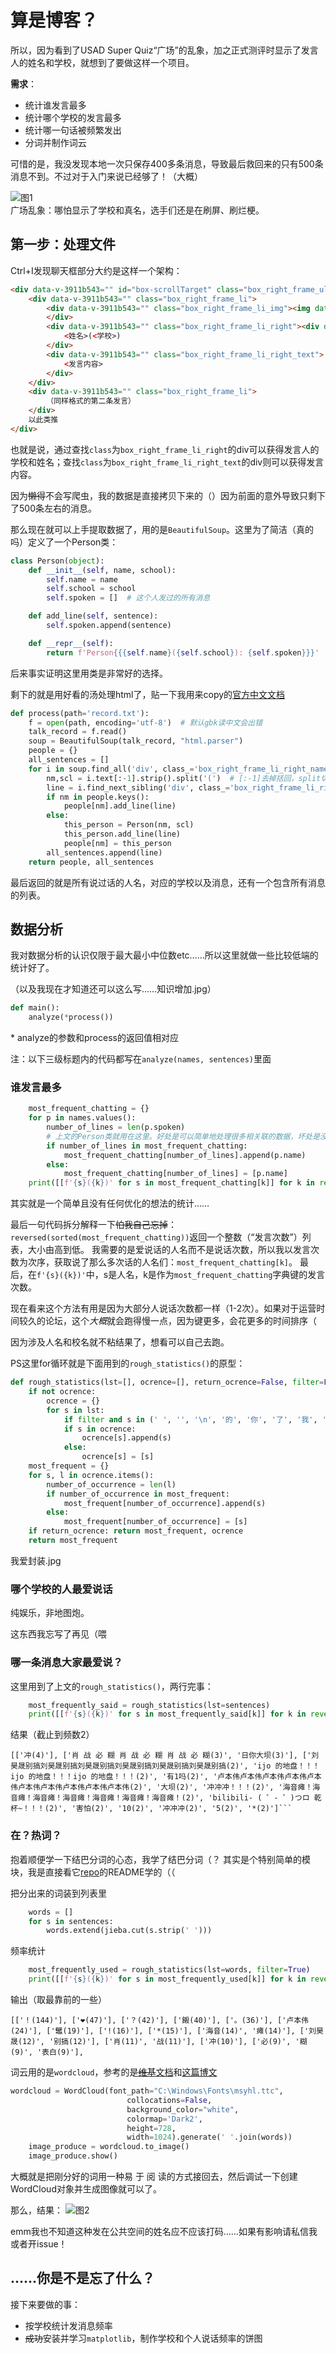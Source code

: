 # 算是博客？
所以，因为看到了USAD Super Quiz“广场”的乱象，加之正式测评时显示了发言人的姓名和学校，就想到了要做这样一个项目。

**需求**：
* 统计谁发言最多
* 统计哪个学校的发言最多
* 统计哪一句话被频繁发出
* 分词并制作词云

可惜的是，我没发现本地一次只保存400多条消息，导致最后救回来的只有500条消息不到。不过对于入门来说已经够了！（大概）

![图1](https://raw.githubusercontent.com/Cynthia7979/images/master/square.jpg)   
广场乱象：哪怕显示了学校和真名，选手们还是在刷屏、刷烂梗。

## 第一步：处理文件
Ctrl+I发现聊天框部分大约是这样一个架构：
```html
<div data-v-3911b543="" id="box-scrollTarget" class="box_right_frame_ul">
    <div data-v-3911b543="" class="box_right_frame_li">
        <div data-v-3911b543="" class="box_right_frame_li_img"><img data-v-3911b543="" src="//img.webloom.cn/img/logo/default-user.png" onerror="this.src='//img.webloom.cn/img/logo/default-user.png';this.onerror=null">
        </div> 
        <div data-v-3911b543="" class="box_right_frame_li_right"><div data-v-3911b543="" class="box_right_frame_li_right_name">
            <姓名>(<学校>)
        </div> 
        <div data-v-3911b543="" class="box_right_frame_li_right_text">
            <发言内容>
        </div>
    </div>
    <div data-v-3911b543="" class="box_right_frame_li">
        （同样格式的第二条发言）
    </div>
    以此类推
</div>
```

也就是说，通过查找`class`为`box_right_frame_li_right`的div可以获得发言人的学校和姓名；查找`class`为`box_right_frame_li_right_text`的div则可以获得发言内容。

因为~~懒得~~不会写爬虫，我的数据是直接拷贝下来的（）因为前面的意外导致只剩下了500条左右的消息。

那么现在就可以上手提取数据了，用的是`BeautifulSoup`。这里为了简洁（真的吗）定义了一个Person类：

```python
class Person(object):
    def __init__(self, name, school):
        self.name = name
        self.school = school
        self.spoken = []  # 这个人发过的所有消息

    def add_line(self, sentence):
        self.spoken.append(sentence)

    def __repr__(self):
        return f'Person{{{self.name}({self.school}): {self.spoken}}}'
```

后来事实证明这里用类是非常好的选择。

剩下的就是用好看的汤处理html了，贴一下我用来copy的[官方中文文档](https://www.crummy.com/software/BeautifulSoup/bs4/doc.zh)
```python
def process(path='record.txt'):
    f = open(path, encoding='utf-8')  # 默认gbk读中文会出错
    talk_record = f.read()
    soup = BeautifulSoup(talk_record, "html.parser")
    people = {}
    all_sentences = []
    for i in soup.find_all('div', class_='box_right_frame_li_right_name'):  # Get names and corresponding schools
        nm,scl = i.text[:-1].strip().split('(')  # [:-1]去掉括回，split切分姓名和学校。我真没想骂人
        line = i.find_next_sibling('div', class_='box_right_frame_li_right_text').text.strip().strip(' ').strip('   ')
        if nm in people.keys():
            people[nm].add_line(line)
        else:
            this_person = Person(nm, scl)
            this_person.add_line(line)
            people[nm] = this_person
        all_sentences.append(line)
    return people, all_sentences
```
最后返回的就是所有说过话的人名，对应的学校以及消息，还有一个包含所有消息的列表。

## 数据分析
我对数据分析的认识仅限于最大最小中位数etc……所以这里就做一些比较低端的统计好了。

（以及我现在才知道还可以这么写……知识增加.jpg）  
```python
def main():
    analyze(*process())
```
\* analyze的参数和process的返回值相对应

注：以下三级标题内的代码都写在`analyze(names, sentences)`里面

### 谁发言最多
```python
    most_frequent_chatting = {}
    for p in names.values():
        number_of_lines = len(p.spoken)  
        # 上文的Person类就用在这里。好处是可以简单地处理很多相关联的数据，坏处是没法像下面那样封装。
        if number_of_lines in most_frequent_chatting:
            most_frequent_chatting[number_of_lines].append(p.name)
        else:
            most_frequent_chatting[number_of_lines] = [p.name]
    print([[f'{s}({k})' for s in most_frequent_chatting[k]] for k in reversed(sorted(most_frequent_chatting))])
```
其实就是一个简单且没有任何优化的想法的统计……

最后一句代码拆分解释一下~~怕我自己忘掉~~：`reversed(sorted(most_frequent_chatting))`返回一个整数（“发言次数”）列表，大小由高到低。
我需要的是爱说话的人名而不是说话次数，所以我以发言次数为次序，获取说了那么多次话的人名们：`most_frequent_chatting[k]`。
最后，在`f'{s}({k})'`中，s是人名，k是作为`most_frequent_chatting`字典键的发言次数。

现在看来这个方法有用是因为大部分人说话次数都一样（1-2次）。如果对于运营时间较久的论坛，这个*大概*就会跑得慢一点，因为键更多，会花更多的时间排序（

因为涉及人名和校名就不粘结果了，想看可以自己去跑。

PS这里for循环就是下面用到的`rough_statistics()`的原型：
```python
def rough_statistics(lst=[], ocrence=[], return_ocrence=False, filter=False):
    if not ocrence:
        ocrence = {}
        for s in lst:
            if filter and s in (' ', '️', '\n', '的', '你', '了', '我', '，', ''):continue
            if s in ocrence:
                ocrence[s].append(s)
            else:
                ocrence[s] = [s]
    most_frequent = {}
    for s, l in ocrence.items():
        number_of_occurrence = len(l)
        if number_of_occurrence in most_frequent:
            most_frequent[number_of_occurrence].append(s)
        else:
            most_frequent[number_of_occurrence] = [s]
    if return_ocrence: return most_frequent, ocrence
    return most_frequent
```
我爱封装.jpg

### 哪个学校的人最爱说话
纯娱乐，非地图炮。

这东西我忘写了再见（喂

### 哪一条消息大家最爱说？
这里用到了上文的`rough_statistics()`，两行完事：
```python
    most_frequently_said = rough_statistics(lst=sentences)
    print([[f'{s}({k})' for s in most_frequently_said[k]] for k in reversed(sorted(most_frequently_said))])
```
结果（截止到频数2）
```
[['冲(4)'], ['肖 战 必 糊 肖 战 必 糊 肖 战 必 糊(3)', '日你大坝(3)'], ['刘昊晟别搞刘昊晟别搞刘昊晟别搞刘昊晟别搞刘昊晟别搞刘昊晟别搞(2)', 'ijo 的地盘！！！ijo 的地盘！！！ijo 的地盘！！！(2)', '有1吗(2)', '卢本伟卢本伟卢本伟卢本伟卢本伟卢本伟卢本伟卢本伟卢本伟卢本伟(2)', '大坝(2)', '冲冲冲！！！(2)', '海音瘫！海音瘫！海音瘫！海音瘫！海音瘫！海音瘫！海音瘫！(2)', 'bilibili- ( ゜- ゜)つロ 乾杯~！！！(2)', '害怕(2)', '10(2)', '冲冲冲(2)', '5(2)', '*(2)']```
```

### 在？热词？
抱着顺便学一下结巴分词的心态，我学了结巴分词（？
其实是个特别简单的模块，我是直接看它[repo](https://github.com/fxsjy/jieba)的README学的（（

把分出来的词装到列表里
```python
    words = []
    for s in sentences:
        words.extend(jieba.cut(s.strip(' ')))
```

频率统计
```python
    most_frequently_used = rough_statistics(lst=words, filter=True)
    print([[f'{s}({k})' for s in most_frequently_used[k]] for k in reversed(sorted(most_frequently_used))])
```

输出（取最靠前的一些）
```
[['！(144)'], ['❤(47)'], ['？(42)'], ['鎩(40)'], ['。(36)'], ['卢本伟(24)'], ['鼊(19)'], ['!(16)'], ['*(15)'], ['海音(14)', '瘫(14)'], ['刘昊晟(12)', '别搞(12)'], ['肖(11)', '战(11)'], ['冲(10)'], ['必(9)', '糊(9)', '表白(9)'],
```

词云用的是`wordcloud`，参考的是[~~维基~~文档](https://amueller.github.io/word_cloud/index.html)和[这篇博文](https://blog.csdn.net/ydydyd00/article/details/80665028)
```python
wordcloud = WordCloud(font_path="C:\Windows\Fonts\msyhl.ttc",
                          collocations=False,
                          background_color="white",
                          colormap='Dark2',
                          height=728,
                          width=1024).generate(' '.join(words))
    image_produce = wordcloud.to_image()
    image_produce.show()
```
大概就是把刚分好的词用一种易 于 阅 读的方式接回去，然后调试一下创建WordCloud对象并生成图像就可以了。

那么，结果：
![图2](https://raw.githubusercontent.com/Cynthia7979/tools-programs/master/square_chat_analyzer/result.png)

emm我也不知道这种发在公共空间的姓名应不应该打码……如果有影响请私信我或者开issue！

## ……你是不是忘了什么？
接下来要做的事：
* 按学校统计发消息频率
* ~~成功~~安装并学习`matplotlib`，制作学校和个人说话频率的饼图
